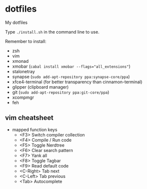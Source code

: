 # dotfiles
My dotfiles

Type `./install.sh` in the command line to use.

Remember to install:
- zsh
- vim
- xmonad
- xmobar (`cabal install xmobar --flags="all_extensions"`)
- stalonetray
- synapse (`sudo add-apt-repository ppa:synapse-core/ppa`)
- xfce4-terminal (for better transparency than cinnamon-terminal)
- glipper (clipboard manager)
- git (`sudo add-apt-repository ppa:git-core/ppa`)
- xcompmgr
- feh

## vim cheatsheet

- mapped function keys
  - \<F3\>      Switch compiler collection
  - \<F4\>      Compile / Run code
  - \<F5\>      Toggle Nerdtree
  - \<F6\>      Clear search pattern
  - \<F7\>      Yank all
  - \<F8\>      Toggle Tagbar
  - \<F9\>      Read default code
  - \<C-Right\> Tab next
  - \<C-Left\>  Tab previous
  - \<Tab\>     Autocomplete

